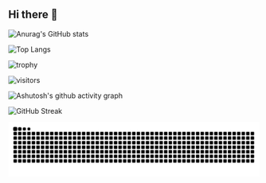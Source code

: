 ## Hi there 👋
![Anurag's GitHub stats](https://github-readme-stats.vercel.app/api?username=LTDaishi)

![Top Langs](https://github-readme-stats.vercel.app/api/top-langs/?username=LTDaishi)

![trophy](https://github-profile-trophy.vercel.app/?username=LTDaishi)

![visitors](https://img.shields.io/badge/hello-world)

![Ashutosh's github activity graph](https://github-readme-activity-graph.vercel.app/graph?username=LTDaishi)

![GitHub Streak](https://streak-stats.demolab.com/?user=LTDashi)

<picture>
  <source media="(prefers-color-scheme: dark)" srcset="https://raw.githubusercontent.com/Peter-JXL/Peter-JXL/output/github-contribution-grid-snake-dark.svg">
  <source media="(prefers-color-scheme: light)" srcset="https://raw.githubusercontent.com/Peter-JXL/Peter-JXL/output/github-contribution-grid-snake.svg">
  <img alt="github contribution grid snake animation" src="https://raw.githubusercontent.com/Peter-JXL/Peter-JXL/output/github-contribution-grid-snake.svg">
</picture>
<!--
**LTDaishi/LTDaishi** is a ✨ _special_ ✨ repository because its `README.md` (this file) appears on your GitHub profile.

Here are some ideas to get you started:

- 🔭 I’m currently working on ...
- 🌱 I’m currently learning ...
- 👯 I’m looking to collaborate on ...
- 🤔 I’m looking for help with ...
- 💬 Ask me about ...
- 📫 How to reach me: ...
- 😄 Pronouns: ...
- ⚡ Fun fact: ...
-->
